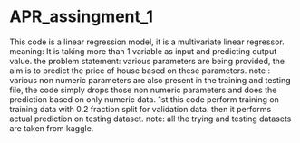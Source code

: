 # APR_assingment_1
This code is a linear regression model, it is a multivariate linear regressor.
meaning: It is taking more than 1 variable as input and predicting output value.
the problem statement: various parameters are being provided, the aim is to predict the price of house based on these parameters.
note : various non numeric parameters are also present in the training and testing file, the code simply drops those non numeric parameters and does the prediction based on only numeric data.
1st this code perform training on training data with 0.2 fraction split for validation data.
then it performs actual prediction on testing dataset.
note: all the trying and testing datasets are taken from kaggle.
